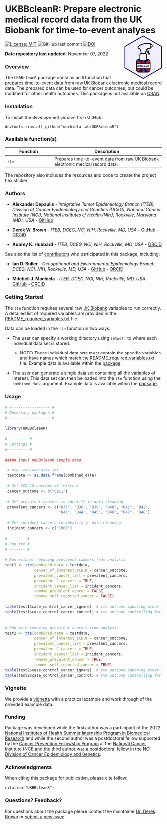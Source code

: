 UKBBcleanR: Prepare electronic medical record data from the UK Biobank for time-to-event analyses <img src="man/figures/UKBBcleanR.png" width="120" align="right" />
===================================================

<!-- badges: start -->
[![License: MIT](https://img.shields.io/badge/License-MIT-yellow.svg)](https://opensource.org/licenses/MIT)
![GitHub last commit](https://img.shields.io/github/last-commit/machiela-lab/UKBBcleanR)
[![DOI](https://zenodo.org/badge/DOI/10.5281/zenodo.7301712.svg)](https://doi.org/10.5281/zenodo.7301712)
<!-- badges: end -->

**Date repository last updated**: November 07, 2022

### Overview

The `UKBBcleanR` package contains an `R` function that prepares time-to-event data from raw [UK Biobank](https://www.ukbiobank.ac.uk/) electronic medical record data. The prepared data can be used for cancer outcomes, but could be modified for other health outcomes. This package is not available on [CRAN](https://cran.r-project.org/).

### Installation

<!-- 
To install the release version from CRAN:

    install.packages("UKBBcleanR")
-->

To install the development version from GitHub:

    devtools::install_github("machiela-lab/UKBBcleanR")

### Available function(s)

<table>
<colgroup>
<col width="30%" />
<col width="70%" />
</colgroup>
<thead>
<tr class="header">
<th>Function</th>
<th>Description</th>
</tr>
</thead>
<tbody>
<td><code>tte</code></td>
<td>Prepares time-to-event data from raw <a href="https://www.ukbiobank.ac.uk/">UK Biobank</a> electronic medical record data.</td>
</tr>
</tbody>
<table>

The repository also includes the resources and code to create the project hex sticker.

### Authors

* **Alexander Depaulis** - *Integrative Tumor Epidemiology Branch (ITEB), Division of Cancer Epidemiology and Genetics (DCEG), National Cancer Institute (NCI), National Institutes of Health (NIH), Rockville, Maryland (MD), USA* - [GitHub](https://github.com/adepaulis1)

* **Derek W. Brown** - *ITEB, DCEG, NCI, NIH, Rockville, MD, USA* - [GitHub](https://github.com/derekbrown12) - [ORCID](https://orcid.org/0000-0001-8393-1713)

* **Aubrey K. Hubbard** - *ITEB, DCEG, NCI, NIH, Rockville, MD, USA* - [ORCID](https://orcid.org/0000-0003-4052-1110)

See also the list of [contributors](https://github.com/machiela-lab/UKBBcleanR/graphs/contributors) who participated in this package, including:

* **Ian D. Buller** - *Occupational and Environmental Epidemiology Branch, DCEG, NCI, NIH, Rockville, MD, USA* - [GitHub](https://github.com/idblr) - [ORCID](https://orcid.org/0000-0001-9477-8582)

* **Mitchell J. Machiela** - *ITEB, DCEG, NCI, NIH, Rockville, MD, USA* - [GitHub](https://github.com/machiela) - [ORCID](https://orcid.org/0000-0001-6538-9705)

### Getting Started

The `tte` function requires several raw [UK Biobank](https://www.ukbiobank.ac.uk/) variables to run correctly. A detailed list of required variables are provided in the [README_required_variables.txt](https://github.com/machiela-lab/UKBBcleanR/blob/main/data-raw/README_required_variables.txt) file.   

Data can be loaded in the `tte` function in two ways: 

* The user can specify a working directory using `setwd()` to where each individual data set is stored.  
    + NOTE: These individual data sets must contain the specific variables and have names which match the [README_required_variables.txt](https://github.com/machiela-lab/UKBBcleanR/blob/main/data-raw/README_required_variables.txt) file. Example data is available within the [package](https://github.com/machiela-lab/UKBBcleanR/tree/main/inst/extdata).

* The user can generate a single data set containing all the variables of interest. This data set can then be loaded into the `tte` function using the `combined_data` argument. Example data is available within the [package](https://github.com/machiela-lab/UKBBcleanR/tree/main/inst/extdata).

### Usage

``` r
# ------------------ #
# Necessary packages #
# ------------------ #

library(UKBBcleanR)

# -------- #
# Settings #
# -------- #

##### Input UKBBcleanR sample data

 # Use combined data set
 testdata <- as.data.frame(combined_data)
 
 # Set ICD-10 outcome of interest
 cancer_outcome <- c("C911") 
 
 # Set prevalent cancers to identify in data cleaning
 prevalent_cancers <- c("D37", "D38", "D39", "D40", "D41", "D42",
                        "D43", "D44", "D45", "D46", "D47", "D48") 
 
 # Set incident cancers to identify in data cleaning
 incident_cancers <- c("C900") 
 
# ------- #
# Run tte #
# ------- #

# Run without removing prevalent cancers from analysis
test1 <- tte(combined_data = testdata, 
             cancer_of_interest_ICD10 = cancer_outcome,
             prevalent_cancer_list = prevalent_cancers, 
             prevalent_C_cancers = TRUE, 
             incident_cancer_list = incident_cancers, 
             remove_prevalent_cancer = FALSE, 
             remove_self_reported_cancer = FALSE)
            
table(test1$case_control_cancer_ignore)  # tte outcome ignoring other incident cancers
table(test1$case_control_cancer_control) # tte outcome controlling for other incident cancers


# Run with removing prevalent cancers from analysis
test2 <- tte(combined_data = testdata, 
             cancer_of_interest_ICD10 = cancer_outcome,
             prevalent_cancer_list = prevalent_cancers, 
             prevalent_C_cancers = TRUE, 
             incident_cancer_list = incident_cancers, 
             remove_prevalent_cancer = TRUE, 
             remove_self_reported_cancer = TRUE)
table(test2$case_control_cancer_ignore)  # tte outcome ignoring other incident cancers
table(test2$case_control_cancer_control) # tte outcome controlling for other incident cancers
```

### Vignette

We provide a [vignette](https://htmlpreview.github.io/?https://github.com/machiela-lab/UKBBcleanR/blob/main/vignettes/vignette.html) with a practical example and work through of the provided [example data](https://github.com/machiela-lab/UKBBcleanR/tree/main/inst/extdata).  
    
### Funding

Package was developed while the first author was a participant of the 2022 [National Institutes of Health](https://www.nih.gov/) [Summer Internship Program in Biomedical Research](https://www.training.nih.gov/programs/sip) and while the second author was a postdoctoral fellow supported by the [Cancer Prevention Fellowship Program](https://cpfp.cancer.gov/) at the [National Cancer Institute](https://www.cancer.gov/) (NCI) and the third author was a postdoctoral fellow in the NCI [Division of Cancer Epidemiology and Genetics](https://dceg.cancer.gov/).

### Acknowledgments

When citing this package for publication, please cite follow:

    citation("UKBBcleanR")

### Questions? Feedback?

For questions about the package please contact the maintainer [Dr. Derek Brown](mailto:derek.brown@nih.gov) or [submit a new issue](https://github.com/machiela-lab/UKBBcleanR/issues).
